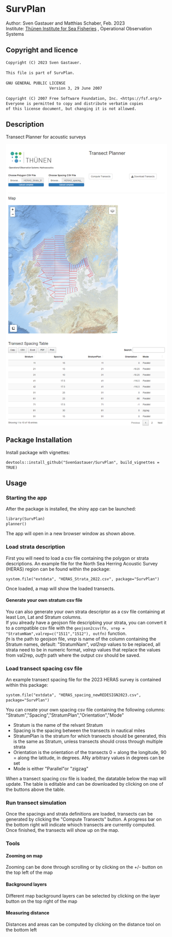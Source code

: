 # SurvPlan

Author: Sven Gastauer and Matthias Schaber, Feb. 2023  
Institute: [Thünen Institute for Sea Fisheries](https://www.thuenen.de/en/institutes/sea-fisheries) , Operational Observation Systems   

## Copyright and licence  
    Copyright (C) 2023 Sven Gastauer.
    
    This file is part of SurvPlan.  
    
    GNU GENERAL PUBLIC LICENSE
                       Version 3, 29 June 2007
  
    Copyright (C) 2007 Free Software Foundation, Inc. <https://fsf.org/>
    Everyone is permitted to copy and distribute verbatim copies
    of this license document, but changing it is not allowed.
  
## Description  
Transect Planner for acoustic surveys

![alt text](https://github.com/SvenGastauer/SurvPlan/blob/main/inst/extdata/app.png?raw=true)  


## Package Installation  

Install package with vignettes:  
```
devtools::install_github("SvenGastauer/SurvPlan", build_vignettes = TRUE)
```

## Usage  

### Starting the app  
After the package is installed, the shiny app can be launched:  
```
library(SurvPlan)
planner()
```  
The app will open in a new browser window as shown above.  

### Load strata description  
First you will need to load a csv file containing the polygon or strata descriptions. An example file for the North Sea Herring Acoustic Survey (HERAS) region can be found within the package:
```
system.file("extdata", "HERAS_Strata_2022.csv", package="SurvPlan")
``` 
Once loaded, a map will show the loaded transects.  

#### Generate your own stratum csv file  
You can also generate your own strata descriptor as a csv file containing at least Lon, Lat and Stratum columns.  
If you already have a geojson file descripbing your strata, you can convert it to a compatible csv file with the ```geojson2csv(fn, vrep = "StratumNam",valrep=c("1511","1512"), outfn)``` function.  
*fn* is the path to geojson file, *vrep* is name of the column containing the Stratum names, default: "StratumNam", *val2rep* values to be replaced, all strata need to be in numeric format, *valrep* values that replace the values from val2rep, *outfn* path where the output csv should be saved.  


### Load transect spacing csv file  
An example transect spacing file for the 2023 HERAS survey is contained within this package:
```
system.file("extdata", "HERAS_spacing_newREDESIGN2023.csv", package="SurvPlan")
``` 
You can create your own spacing csv file containing the following columns:  
"Stratum","Spacing","StratumPlan","Orientation","Mode"
- Stratum is the name of the relvant Stratum  
- Spacing is the spacing between the transects in nautical miles
- StratumPlan is the stratum for which transects should be generated, this is the same as Stratum, unless transects should cross through multiple strata
- Orientation is the orientation of the transects 0 = along the longitude, 90 = along the latitude, in degrees. ANy arbitrary values in degrees can be set
- Mode is either "Parallel"or "zigzag"

When a transect spacing csv file is loaded, the datatable below the map will update. The table is editable and can be downloaded by clicking on one of the buttons above the table.  

### Run transect simulation  
Once the spacings and strata definitions are loaded, transects can be generated by clicking the "Compute Transects" button. A progress bar on the bottom right will indicate whioch transects are currently computed. Once finished, the transects will show up on the map.  

### Tools  

#### Zooming on map  
Zooming can be done through scrolling or by clicking on the +/- button on the top left of the map
#### Background layers
Different map background layers can be selected by clicking on the layer button on the top right of the map
#### Measuring distance
Distances and areas can be computed by clicking on the distance tool on the bottom left
